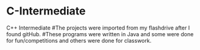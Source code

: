 # C-Intermediate
C++ Intermediate
#The projects were imported from my flashdrive after I found gitHub.
#These programs were written in Java and some were done for fun/competitions and others were done for classwork.
